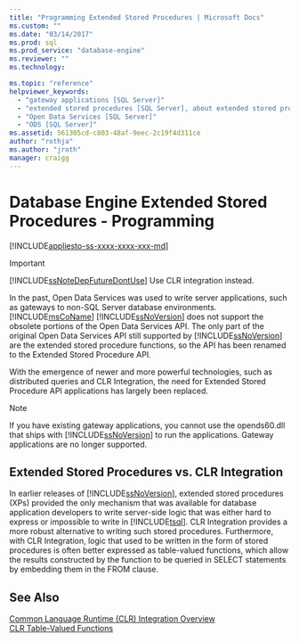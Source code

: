 ```yaml
---
title: "Programming Extended Stored Procedures | Microsoft Docs"
ms.custom: ""
ms.date: "03/14/2017"
ms.prod: sql
ms.prod_service: "database-engine"
ms.reviewer: ""
ms.technology: 

ms.topic: "reference"
helpviewer_keywords: 
  - "gateway applications [SQL Server]"
  - "extended stored procedures [SQL Server], about extended stored procedures"
  - "Open Data Services [SQL Server]"
  - "ODS [SQL Server]"
ms.assetid: 561305cd-c803-48af-9eec-2c19f4d311ce
author: "rothja"
ms.author: "jroth"
manager: craigg
---
```

# Database Engine Extended Stored Procedures - Programming
[!INCLUDE[appliesto-ss-xxxx-xxxx-xxx-md](../../includes/appliesto-ss-xxxx-xxxx-xxx-md.md)]
    
> [!IMPORTANT]  
>  [!INCLUDE[ssNoteDepFutureDontUse](../../includes/ssnotedepfuturedontuse-md.md)] Use CLR integration instead.  
  
 In the past, Open Data Services was used to write server applications, such as gateways to non-SQL Server database environments. [!INCLUDE[msCoName](../../includes/msconame-md.md)] [!INCLUDE[ssNoVersion](../../includes/ssnoversion-md.md)] does not support the obsolete portions of the Open Data Services API. The only part of the original Open Data Services API still supported by [!INCLUDE[ssNoVersion](../../includes/ssnoversion-md.md)] are the extended stored procedure functions, so the API has been renamed to the Extended Stored Procedure API.  
  
 With the emergence of newer and more powerful technologies, such as distributed queries and CLR Integration, the need for Extended Stored Procedure API applications has largely been replaced.  
  
> [!NOTE]  
>  If you have existing gateway applications, you cannot use the opends60.dll that ships with [!INCLUDE[ssNoVersion](../../includes/ssnoversion-md.md)] to run the applications. Gateway applications are no longer supported.  
  
## Extended Stored Procedures vs. CLR Integration  
 In earlier releases of [!INCLUDE[ssNoVersion](../../includes/ssnoversion-md.md)], extended stored procedures (XPs) provided the only mechanism that was available for database application developers to write server-side logic that was either hard to express or impossible to write in [!INCLUDE[tsql](../../includes/tsql-md.md)]. CLR Integration provides a more robust alternative to writing such stored procedures. Furthermore, with CLR Integration, logic that used to be written in the form of stored procedures is often better expressed as table-valued functions, which allow the results constructed by the function to be queried in SELECT statements by embedding them in the FROM clause.  
  
## See Also  
 [Common Language Runtime &#40;CLR&#41; Integration Overview](../../relational-databases/clr-integration/common-language-runtime-integration-overview.md)   
 [CLR Table-Valued Functions](../../relational-databases/clr-integration-database-objects-user-defined-functions/clr-table-valued-functions.md)  
  
  
